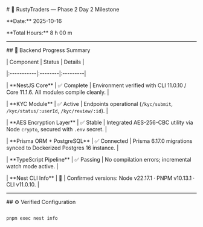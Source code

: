 \# 🧾 RustyTraders — Phase 2 Day 2 Milestone  

\*\*Date:\*\* 2025-10-16  

\*\*Total Hours:\*\* 8 h 00 m  



---



\## 🧩 Backend Progress Summary



| Component | Status | Details |

|:-----------|:--------|:---------|

| \*\*NestJS Core\*\* | ✅ Complete | Environment verified with CLI 11.0.10 / Core 11.1.6. All modules compile cleanly. |

| \*\*KYC Module\*\* | ✅ Active | Endpoints operational (`/kyc/submit`, `/kyc/status/:userId`, `/kyc/review/:id`). |

| \*\*AES Encryption Layer\*\* | ✅ Stable | Integrated AES-256-CBC utility via Node `crypto`, secured with `.env` secret. |

| \*\*Prisma ORM + PostgreSQL\*\* | ✅ Connected | Prisma 6.17.0 migrations synced to Dockerized Postgres 16 instance. |

| \*\*TypeScript Pipeline\*\* | ✅ Passing | No compilation errors; incremental watch mode active. |

| \*\*Nest CLI Info\*\* | 🧭 | Confirmed versions: Node v22.17.1 · PNPM v10.13.1 · CLI v11.0.10. |



---



\## ⚙️ Verified Configuration



```bash

pnpm exec nest info



